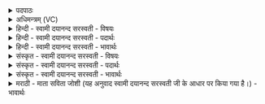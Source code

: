 <details><summary>पदपाठः</summary>

दे॒वः। इन्द्रः॑। नरा॒शꣳसः॑। त्रि॒व॒रू॒थ इति॑ त्रिऽवरू॒थः। त्रि॒व॒न्धु॒र इति॑ त्रिऽबन्धु॒रः। दे॒वम्। इन्द्र॑म्। अ॒व॒र्ध॒य॒त्। श॒तेन॑। शि॒ति॒पृ॒ष्ठाना॒मिति॑ शितिऽपृ॒ष्ठाना॑म्। आहि॑त॒ इत्याहि॑तः। स॒हस्रे॑ण। प्र। व॒र्त्त॒ते॒। मि॒त्रावरु॑णा। इत्। अ॒स्य॒। हो॒त्रम्। अर्ह॑तः। बृह॒स्पतिः॑। स्तो॒त्रम्। अ॒श्विना॑। अध्व॑र्यवम्। व॒सु॒वन॒ इति॑ वसु॒ऽवने॑। व॒सु॒धेय॒स्येति॑ वसु॒ऽधेय॑स्य। वे॒तु॒। यज॑। १९।
</details>

<details><summary>अधिमन्त्रम् (VC)</summary>

- इन्द्रो देवता
- अश्विनावृषी
- कृतिः
- निषादः
</details>

<details><summary>हिन्दी - स्वामी दयानन्द सरस्वती - विषयः</summary>

फिर उसी विषय को अगले मन्त्र में कहा है ॥
</details>

<details><summary>हिन्दी - स्वामी दयानन्द सरस्वती - पदार्थः</summary>

पदार्थान्वयभाषाः -  हे विद्वन् ! जैसे (त्रिबन्धुरः) ऋषि आदि रूप तीन बन्धनोंवाला (त्रिवरूथः) तीन सुखदायक घरों का स्वामी (नराशंसः) मनुष्यों की स्तुति करने और (इन्द्रः) ऐश्वर्य को चाहनेवाला (देवः) जीव (शतेन) सैकड़ों प्रकार के कर्म से (देवम्) प्रकाशमान (इन्द्रम्) विद्युद् रूप अग्नि को (अवर्धयत्) बढ़ावे। जो (शितिपृष्ठानाम्) जिन की पीठ पर बैठने से शीघ्र गमन होते हैं, उन पशुओं के बीच (आहितः) अच्छे प्रकार स्थिर हुआ (सहस्रेण) असङ्ख्य प्रकार के पुरुषार्थ से (प्र, वर्त्तते) प्रवृत्त होता है। (मित्रावरुणा) प्राण और उदान (अस्य) (इत्) ही (होत्रम्) भोजन की (अर्हतः) योग्यता रखनेवाले जीव के सम्बन्धी (वसुधेयस्य) संसार के (बृहस्पतिः) बड़े-बड़े पदार्थों का रक्षक बिजुली रूप अग्नि (स्तोत्रम्) स्तुति के साधन (अश्विना) सूर्य-चन्द्रमा और (अध्वर्यवम्) अपने को यज्ञ की इच्छा करनेवाले जन को (वसुवने) धन माँगनेवाले के लिए (वेतु) कमनीय करे, वैसे (यज) सङ्ग कीजिए ॥१९ ॥
</details>

<details><summary>हिन्दी - स्वामी दयानन्द सरस्वती - भावार्थः</summary>

भावार्थभाषाः -  इस मन्त्र में वाचकलुप्तोपमालङ्कार है। जो मनुष्य विविध प्रकार के सुख करनेवाले तीनों अर्थात् भूत, भविष्यत्, वर्त्तमान काल का प्रबन्ध जिन में हो सके, ऐसे घरों को बना, उन में असंख्य सुख पा और पथ्य भोजन करके माँगनेवाले के लिए यथायोग्य पदार्थ देते हैं, वे कीर्त्ति को प्राप्त होते हैं ॥१९ ॥
</details>

<details><summary>संस्कृत - स्वामी दयानन्द सरस्वती - विषयः</summary>

पुनस्तमेव विषयमाह ॥
</details>

<details><summary>संस्कृत - स्वामी दयानन्द सरस्वती - पदार्थः</summary>

पदार्थान्वयभाषाः -  हे विद्वन् ! यथा त्रिबन्धुरस्त्रिवरूथो नराशंसो देव इन्द्रः शतेनेन्द्रं देवमवर्धयद्, यः शितिपृष्ठानां मध्य आहितः सहस्रेण प्रवर्त्तते, मित्रावरुणास्येद्धोत्रमर्हतो वसुधेयस्य बृहस्पतिः स्तोत्रमश्विनाऽध्वर्यवं वसुवने वेतु तथा यज ॥१९ ॥
</details>

<details><summary>संस्कृत - स्वामी दयानन्द सरस्वती - भावार्थः</summary>

भावार्थभाषाः -  अत्र वाचकलुप्तोपमालङ्कारः। ये मनुष्यास्त्रिविधसुखकराणि त्रैकाल्यप्रबन्धानि गृहाणि रचयित्वाऽसङ्ख्यं सुखमवाप्य पथ्यं भोजनं कृत्वा याचमानाय यथायोग्यं वस्तु ददति ते कीर्तिं लभन्ते ॥१९ ॥
</details>

<details><summary>मराठी - माता सविता जोशी (यह अनुवाद स्वामी दयानन्द सरस्वती जी के आधार पर किया गया है।) - भावार्थः</summary>

भावार्थभाषाः -  या मंत्रात वाचकलुप्तोपमालंकार आहे. जी माणसे भूत, भविष्य, वर्तमान काळात विविध प्रकारचे सुख देणारी घरे तयार करून त्यात राहतात त्यांना अमाप सुख प्राप्त होते व पथ्याच्या भोजनाची कामना करणाऱ्यांना योग्य पदार्थ (भोजन) देतात त्यांना कीर्ती प्राप्त होते.
</details>